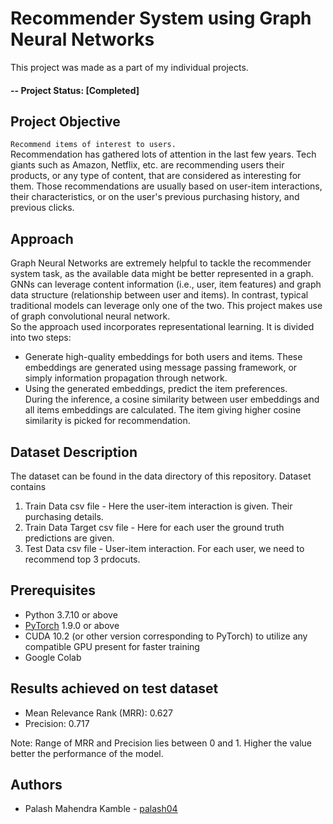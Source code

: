 # Recommender System using Graph Neural Networks
This project was made as a part of my individual projects.

#### -- Project Status: [Completed]

## Project Objective
`Recommend items of interest to users.` </br>
Recommendation has gathered lots of attention in the last few years. Tech giants such as Amazon, Netflix, etc. are recommending users their products, or any type of content, that are considered as interesting for them. Those recommendations are usually based on user-item interactions, their characteristics, or on the user's previous purchasing history, and previous clicks.

## Approach
Graph Neural Networks are extremely helpful to tackle the recommender system task, as the available data might be better represented in a graph.
GNNs can leverage content information (i.e., user, item features) and graph data structure (relationship between user and items). In contrast, typical traditional models can leverage only one of the two. 
This project makes use of graph convolutional neural network. </br>
So the approach used incorporates representational learning. It is divided into two steps:
- Generate high-quality embeddings for both users and items. These embeddings are generated using message passing framework, or simply information propagation through network.
- Using the generated embeddings, predict the item preferences.</br>
During the inference, a cosine similarity between user embeddings and all items embeddings are calculated. The item giving higher cosine similarity is picked for recommendation.



## Dataset Description
The dataset can be found in the data directory of this repository.
Dataset contains 
1. Train Data csv file - Here the user-item interaction is given. Their purchasing details.
2. Train Data Target csv file - Here for each user the ground truth predictions are given.
3. Test Data csv file - User-item interaction. For each user, we need to recommend top 3 prdocuts.

## Prerequisites
- Python 3.7.10 or above
- [PyTorch](https://pytorch.org/) 1.9.0 or above
- CUDA 10.2 (or other version corresponding to PyTorch) to utilize any compatible GPU present for faster training
- Google Colab

## Results achieved on test dataset</br>
- Mean Relevance Rank (MRR): 0.627 </br>
- Precision: 0.717

Note: Range of MRR and Precision lies between 0 and 1. Higher the value better the performance of the model.

## Authors
- Palash Mahendra Kamble - [palash04](https://github.com/palash04/)

